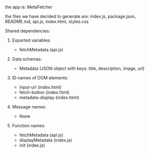 the app is: MetaFetcher

the files we have decided to generate are: index.js, package.json, README.md, api.js, index.html, styles.css

Shared dependencies:
1. Exported variables:
   - fetchMetadata (api.js)

2. Data schemas:
   - Metadata (JSON object with keys: title, description, image, url)

3. ID names of DOM elements:
   - input-url (index.html)
   - fetch-button (index.html)
   - metadata-display (index.html)

4. Message names:
   - None

5. Function names:
   - fetchMetadata (api.js)
   - displayMetadata (index.js)
   - init (index.js)